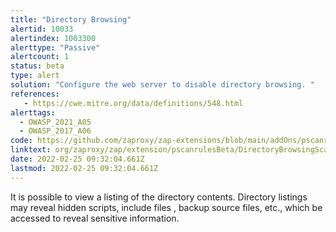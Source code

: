 ```yaml
---
title: "Directory Browsing"
alertid: 10033
alertindex: 1003300
alerttype: "Passive"
alertcount: 1
status: beta
type: alert
solution: "Configure the web server to disable directory browsing. "
references:
   - https://cwe.mitre.org/data/definitions/548.html
alerttags: 
  - OWASP_2021_A05
  - OWASP_2017_A06
code: https://github.com/zaproxy/zap-extensions/blob/main/addOns/pscanrulesBeta/src/main/java/org/zaproxy/zap/extension/pscanrulesBeta/DirectoryBrowsingScanRule.java
linktext: org/zaproxy/zap/extension/pscanrulesBeta/DirectoryBrowsingScanRule.java
date: 2022-02-25 09:32:04.661Z
lastmod: 2022-02-25 09:32:04.661Z
---
```

It is possible to view a listing of the directory contents. Directory listings may reveal hidden scripts, include files , backup source files, etc., which be accessed to reveal sensitive information.
